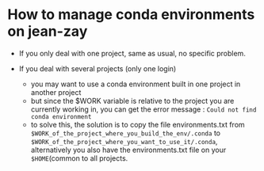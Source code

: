 # How to manage conda environments on jean-zay

 - If you only deal with one project, same as usual, no specific problem.

 - If you deal with several projects (only one login)
    - you may want to use a conda environment built in one project in another project
    - but since the $WORK variable is relative to the project you are currently working in, you can get the error message : ```Could not find conda environment```
    - to solve this, the solution is to copy the file environments.txt from ```$WORK_of_the_project_where_you_build_the_env/.conda``` to ```$WORK_of_the_project_where_you_want_to_use_it/.conda```, alternatively you also have the environments.txt file on your ```$HOME```(common to all projects.
    
    
